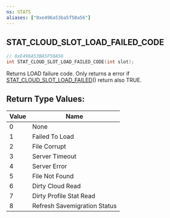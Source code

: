 ```yaml
---
ns: STATS
aliases: ["0xe496a53ba5f50a56"]
---
```

## STAT_CLOUD_SLOT_LOAD_FAILED_CODE

```c
// 0xE496A53BA5F50A56
int STAT_CLOUD_SLOT_LOAD_FAILED_CODE(int slot);
```

Returns LOAD failure code. Only returns a error if [STAT_CLOUD_SLOT_LOAD_FAILED](#_0x7F2C4CDF2E82DF4C)() return also TRUE.

## Return Type Values:
| Value | Name |
| --- | --- |
| 0 | None |
| 1 | Failed To Load |
| 2 | File Corrupt |
| 3 | Server Timeout |
| 4 | Server Error |
| 5 | File Not Found |
| 6 | Dirty Cloud Read |
| 7 | Dirty Profile Stat Read |
| 8 | Refresh Savemigration Status |

